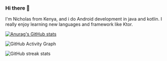 ### Hi there 👋

I'm Nicholas from Kenya, and i do Android development in java and kotlin. I really enjoy learning new languages and framework like Ktor.

[![Anurag's GitHub stats](https://github-readme-stats.vercel.app/api?username=barkotenicholas)](https://github.com/anuraghazra/github-readme-stats)

![GitHub Activity Graph](https://activity-graph.herokuapp.com/graph?username=barkotenicholas)

![GitHub streak stats](https://github-readme-streak-stats.herokuapp.com/?user=barkotenicholas)  
